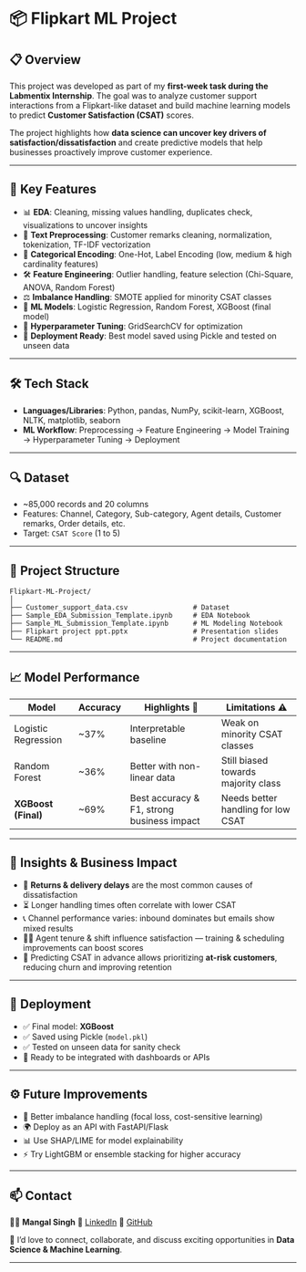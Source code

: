 # 📦 Flipkart ML Project

## 📋 Overview

This project was developed as part of my **first-week task during the Labmentix Internship**.
The goal was to analyze customer support interactions from a Flipkart-like dataset and build machine learning models to predict **Customer Satisfaction (CSAT)** scores.

The project highlights how **data science can uncover key drivers of satisfaction/dissatisfaction** and create predictive models that help businesses proactively improve customer experience.


---

## 🧠 Key Features

* 📊 **EDA**: Cleaning, missing values handling, duplicates check, visualizations to uncover insights
* 📝 **Text Preprocessing**: Customer remarks cleaning, normalization, tokenization, TF-IDF vectorization
* 🔑 **Categorical Encoding**: One-Hot, Label Encoding (low, medium & high cardinality features)
* 🛠️ **Feature Engineering**: Outlier handling, feature selection (Chi-Square, ANOVA, Random Forest)
* ⚖️ **Imbalance Handling**: SMOTE applied for minority CSAT classes
* 🤖 **ML Models**: Logistic Regression, Random Forest, XGBoost (final model)
* 🎯 **Hyperparameter Tuning**: GridSearchCV for optimization
* 💾 **Deployment Ready**: Best model saved using Pickle and tested on unseen data

---

## 🛠️ Tech Stack

* **Languages/Libraries**: Python, pandas, NumPy, scikit-learn, XGBoost, NLTK, matplotlib, seaborn
* **ML Workflow**: Preprocessing → Feature Engineering → Model Training → Hyperparameter Tuning → Deployment

---

## 🔍 Dataset

* \~85,000 records and 20 columns
* Features: Channel, Category, Sub-category, Agent details, Customer remarks, Order details, etc.
* Target: `CSAT Score` (1 to 5)

---

## 🚀 Project Structure

```
Flipkart-ML-Project/
│
├── Customer_support_data.csv                # Dataset
├── Sample_EDA_Submission_Template.ipynb     # EDA Notebook
├── Sample_ML_Submission_Template.ipynb      # ML Modeling Notebook
├── Flipkart project ppt.pptx                # Presentation slides
└── README.md                                # Project documentation
```

---

## 📈 Model Performance

| Model               | Accuracy | Highlights 🚀                              | Limitations ⚠️                      |
| ------------------- | -------- | ------------------------------------------ | ----------------------------------- |
| Logistic Regression | \~37%    | Interpretable baseline                     | Weak on minority CSAT classes       |
| Random Forest       | \~36%    | Better with non-linear data                | Still biased towards majority class |
| **XGBoost (Final)** | \~69%    | Best accuracy & F1, strong business impact | Needs better handling for low CSAT  |

---

## 🔭 Insights & Business Impact

* 📌 **Returns & delivery delays** are the most common causes of dissatisfaction
* ⏳ Longer handling times often correlate with lower CSAT
* 📞 Channel performance varies: inbound dominates but emails show mixed results
* 👩‍💼 Agent tenure & shift influence satisfaction — training & scheduling improvements can boost scores
* 🚀 Predicting CSAT in advance allows prioritizing **at-risk customers**, reducing churn and improving retention

---

## 🔐 Deployment

* ✅ Final model: **XGBoost**
* ✅ Saved using Pickle (`model.pkl`)
* ✅ Tested on unseen data for sanity check
* 🔮 Ready to be integrated with dashboards or APIs

---

## ⚙️ Future Improvements

* 🔄 Better imbalance handling (focal loss, cost-sensitive learning)
* 🌍 Deploy as an API with FastAPI/Flask
* 📊 Use SHAP/LIME for model explainability
* ⚡ Try LightGBM or ensemble stacking for higher accuracy

---

## 📫 Contact

👨‍💻 **Mangal Singh**
🔗 [LinkedIn](https://www.linkedin.com/in/mangal-singh001)
🐙 [GitHub](https://github.com/mangal-singh001)

💬 I’d love to connect, collaborate, and discuss exciting opportunities in **Data Science & Machine Learning**.

---
